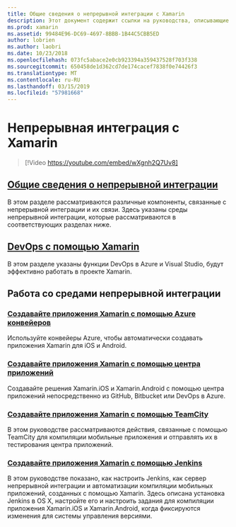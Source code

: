 ```yaml
---
title: Общие сведения о непрерывной интеграции с Xamarin
description: Этот документ содержит ссылки на руководства, описывающие непрерывной интеграции с Xamarin. Связанное содержимое общие сведения о непрерывной интеграции и описание сборки App Center, TeamCity и Jenkins.
ms.prod: xamarin
ms.assetid: 99484E96-DC69-4697-8BBB-1B44C5CBB5ED
author: lobrien
ms.author: laobri
ms.date: 10/23/2018
ms.openlocfilehash: 073fc5abace2e0cb923394a359437528f703f338
ms.sourcegitcommit: 650458de1d362cd7de174cacef7838f0e74426f3
ms.translationtype: MT
ms.contentlocale: ru-RU
ms.lasthandoff: 03/15/2019
ms.locfileid: "57981668"
---
```

# <a name="continuous-integration-with-xamarin"></a>Непрерывная интеграция с Xamarin

> [!Video https://youtube.com/embed/wXgnh2Q7Uv8]

## <a name="introduction-to-continuous-integrationtoolsciintro-to-cimd"></a>[Общие сведения о непрерывной интеграции](~/tools/ci/intro-to-ci.md)

В этом разделе рассматриваются различные компоненты, связанные с непрерывной интеграции и их связи. Здесь указаны среды непрерывной интеграции, которые рассматриваются в соответствующих разделах ниже.

## <a name="devops-with-xamarintoolscidevopsmd"></a>[DevOps с помощью Xamarin](~/tools/ci/devops.md)

В этом разделе указаны функции DevOps в Azure и Visual Studio, будут эффективно работать в проекте Xamarin.

## <a name="working-with-continuous-integration-environments"></a>Работа со средами непрерывной интеграции

### <a name="build-xamarin-apps-with-azure-pipelineshttpsdocsmicrosoftcomazuredevopspipelineslanguagesxamarin"></a>[Создавайте приложения Xamarin с помощью Azure конвейеров](https://docs.microsoft.com/azure/devops/pipelines/languages/xamarin/)

Используйте конвейеры Azure, чтобы автоматически создавать приложения Xamarin для iOS и Android.

### <a name="build-xamarin-apps-using-app-centerhttpsdocsmicrosoftcomappcenterbuildxamarin"></a>[Создавайте приложения Xamarin с помощью центра приложений](https://docs.microsoft.com/appcenter/build/xamarin/)

Создавайте решения Xamarin.iOS и Xamarin.Android с помощью центра приложений непосредственно из GitHub, Bitbucket или DevOps в Azure.

### <a name="build-xamarin-apps-with-teamcitytoolsciteamcitymd"></a>[Создавайте приложения Xamarin с помощью TeamCity](~/tools/ci/teamcity.md)

В этом руководстве рассматриваются действия, связанные с помощью TeamCity для компиляции мобильные приложения и отправлять их в тестирования центра приложений.

### <a name="build-xamarin-apps-with-jenkinstoolscijenkins-walkthroughmd"></a>[Создавайте приложения Xamarin с помощью Jenkins](~/tools/ci/jenkins-walkthrough.md)

В этом руководстве показано, как настроить Jenkins, как сервер непрерывной интеграции и автоматизации компиляции мобильных приложений, созданных с помощью Xamarin. Здесь описана установка Jenkins в OS X, настройте его и настроить задания для компиляции приложения Xamarin.iOS и Xamarin.Android, когда фиксируются изменения для системы управления версиями.
